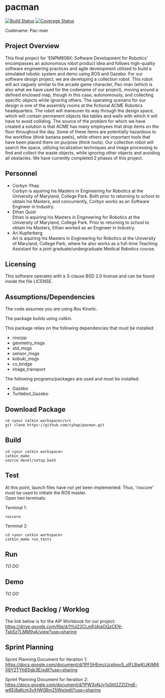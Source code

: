 # pacman
[![Build Status](https://travis-ci.org/cyhap/pacman.svg?branch=master)](https://travis-ci.org/cyhap/pacman)
[![Coverage Status](https://coveralls.io/repos/github/cyhap/pacman/badge.svg?branch=master)](https://coveralls.io/github/cyhap/pacman?branch=master)

Codename: Pac-man

## Project Overview
This final project for 'ENPM808X: Software Development for Robotics' encompasses an autonomous robot product idea and follows high-quality software engineering practices and agile development utilized to build a simulated robotic system and demo using ROS and Gazebo. For our software design project, we are developing a collection robot. This robot will act vaguely similar to the arcade game character, Pac-man (which is also what we have used for the codename of our project), moving around a defined enclosed map, though in this case, autonomously, and collecting specific objects while ignoring others. The operating scenario for our design is one of the assembly rooms at the fictional ACME Robotics headquarters. The robot will maneuver its way through the design space, which will contain permanent objects like tables and walls with which it will have to avoid colliding. The source of the problem for which we have created a solution is that ACME has many employees that drop items on the floor throughout the day. Some of these items are potentially hazardous to the workflow (think banana peels), while others are important tools that have been placed there on purpose (think tools). Our collection robot will search the space, utilizing localization techniques and image processing to find and collect the waste objects, while ignoring other objects and avoiding all obstacles. We have currently completed 2 phases of this project.

## Personnel
* Corbyn Yhap</br> Corbyn is aquiring his Masters in Engineering for Robotics at the University of Maryland, College Park. Both prior to returning to school to obtain his Masters, and concurrently, Corbyn works as an Software Engineer in Industry.
* Ethan Quist</br> Ethan is aquiring his Masters in Engineering for Robotics at the University of Maryland, College Park. Prior to returning to school to obtain his Masters, Ethan worked as an Engineer in Industry.
* Ari Kupferberg</br> Ari is aquiring his Masters in Engineering for Robotics at the University of Maryland, College Park, where he also works as a full-time Teaching Assistant for a joint graduate/undergraduate Medical Robotics course. 

## Licensing
This software operates with a 3-clause BSD 2.0 license and can be found inside the file LICENSE.

## Assumptions/Dependencies
The code assumes you are using *Ros Kinetic*.

The package builds using *catkin*.

This package relies on the following dependencies that must be installed:
* roscpp
* geometry_msgs
* std_msgs
* sensor_msgs
* kobuki_msgs
* cv_bridge
* image_transport

The following programs/packages are used and must be installed:
* Gazebo
* Turtlebot_Gazebo

## Download Package
```
cd <your catkin workspace>/src
git clone https://github.com/cyhap/pacman.git
```

## Build
```
cd <your catkin workspace>
catkin_make
source devel/setup.bash
```

## Test
At this point, launch files have not yet been implemented. Thus, 'roscore' must be used to initiate the ROS master.</br>
Open two terminals:

Terminal 1:
```
roscore
```
Terminal 2:
```
cd <your catkin workspace>
catkin_make run_tests
```


## Run 
*TO DO*

## Demo
_TO DO_

## Product Backlog / Worklog
The link below is for the AIP Workbook for our project:</br>
https://drive.google.com/file/d/1Yul22CLmPJAjaOQzCEN-TskSz7LMM9vA/view?usp=sharing

## Sprint Planning
Sprint Planning Document for Iteration 1:</br>
https://docs.google.com/document/d/1PFSHEmctJcphnvS_sIFLBwKtJKjMI6X8Y2TYh6Sgb3E/edit?usp=sharing


Sprint Planning Document for Iteration 2:</br>
https://docs.google.com/document/d/1PW3oNJy1oSttl2ZZlZhgE-w6Ei8aKcm3vlHW0Bm25Wg/edit?usp=sharing
